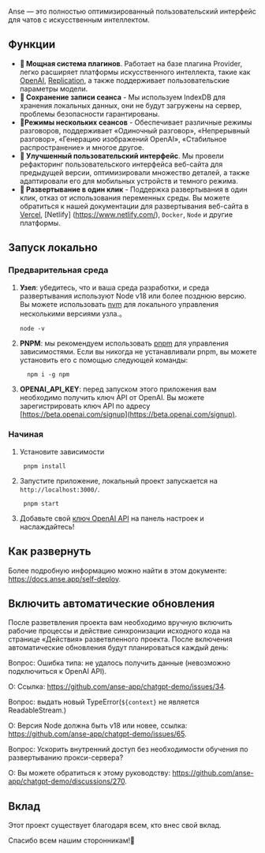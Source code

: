 Anse — это полностью оптимизированный пользовательский интерфейс для чатов с искусственным интеллектом.

## Функции

- **🚀 Мощная система плагинов**. Работает на базе плагина Provider, легко расширяет платформы искусственного интеллекта, такие как [OpenAI](https://openai.com/), [Replication](https://rescribe.com/ ), а также поддерживает пользовательские параметры модели.
- **💬 Сохранение записи сеанса** - Мы используем IndexDB для хранения локальных данных, они не будут загружены на сервер, проблемы безопасности гарантированы.
- **🎉Режимы нескольких сеансов** - Обеспечивает различные режимы разговоров, поддерживает «Одиночный разговор», «Непрерывный разговор», «Генерацию изображений OpenAI», «Стабильное распространение» и многое другое.
- **💎 Улучшенный пользовательский интерфейс**. Мы провели рефакторинг пользовательского интерфейса веб-сайта для предыдущей версии, оптимизировали множество деталей, а также адаптировали его для мобильных устройств и темного режима.
- **🌈 Развертывание в один клик** - Поддержка развертывания в один клик, отказ от использования переменных среды. Вы можете обратиться к нашей документации для развертывания веб-сайта в [Vercel](https://vercel.com/), [Netlify] (https://www.netlify.com/), `Docker`, `Node` и другие платформы.

## Запуск локально

### Предварительная среда
1. **Узел**: убедитесь, что и ваша среда разработки, и среда развертывания используют Node v18 или более позднюю версию. Вы можете использовать [nvm](https://github.com/nvm-sh/nvm) для локального управления несколькими версиями узла.。
   ``` баш
   node -v
   ```
2. **PNPM**: мы рекомендуем использовать [pnpm](https://pnpm.io/) для управления зависимостями. Если вы никогда не устанавливали pnpm, вы можете установить его с помощью следующей команды:
   ``` баш
     npm i -g npm
   ```
3. **OPENAI_API_KEY**: перед запуском этого приложения вам необходимо получить ключ API от OpenAI. Вы можете зарегистрировать ключ API по адресу [https://beta.openai.com/signup](https://beta.openai.com/signup).

### Начиная

1. Установите зависимости
   ``` баш
    pnpm install
   ```
2. Запустите приложение, локальный проект запускается на `http://localhost:3000/`.
   ``` баш
    pnpm start
   ```
3. Добавьте свой [ключ OpenAI API](https://platform.openai.com/account/api-keys) на панель настроек и наслаждайтесь!

## Как развернуть
Более подробную информацию можно найти в этом документе: https://docs.anse.app/self-deploy.

## Включить автоматические обновления

После разветвления проекта вам необходимо вручную включить рабочие процессы и действие синхронизации исходного кода на странице «Действия» разветвленного проекта. После включения автоматические обновления будут планироваться каждый день:

Вопрос: Ошибка типа: не удалось получить данные (невозможно подключиться к OpenAI API).

О: Ссылка: https://github.com/anse-app/chatgpt-demo/issues/34.

Вопрос: выдать новый TypeError(`${context}` не является ReadableStream.)

О: Версия Node должна быть v18 или новее, ссылка: https://github.com/anse-app/chatgpt-demo/issues/65.

Вопрос: Ускорить внутренний доступ без необходимости обучения по развертыванию прокси-сервера?

О: Вы можете обратиться к этому руководству: https://github.com/anse-app/chatgpt-demo/discussions/270.

## Вклад

Этот проект существует благодаря всем, кто внес свой вклад.

Спасибо всем нашим сторонникам!🙏


